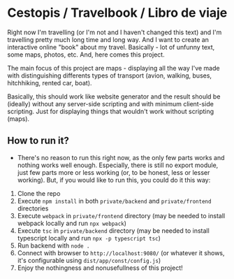 # Cestopis / Travelbook / Libro de viaje

Right now I'm travelling (or I'm not and I haven't changed this text) and I'm travelling pretty much long time and long way. And I want to create an interactive online "book" about my travel. Basically - lot of unfunny text, some maps, photos, etc. And, here comes this project. 

The main focus of this project are maps - displaying all the way I've made with distinguishing differents types of transport (avion, walking, buses, hitchhiking, rented car, boat). 

Basically, this should work like website generator and the result should be (ideally) without any server-side scripting and with minimum client-side scripting. Just for displaying things that wouldn't work without scripting (maps). 

## How to run it?

* There's no reason to run this right now, as the only few parts works and nothing works well enough. Especially, there is still no export module, just few parts more or less working (or, to be honest, less or lesser working). But, if you would like to run this, you could do it this way:
1. Clone the repo
2. Execute `npm install` in both `private/backend` and `private/frontend` directories
3. Execute `webpack` in `private/frontend` directory (may be needed to install webpack locally and run `npx webpack`)
4. Execute `tsc` in `private/backend` directory (may be needed to install typescript locally and run `npx -p typescript tsc`)
5. Run backend with `node .`
6. Connect with browser to `http://localhost:9080/` (or whatever it shows, it's configurable using `dist/app/const/config.js`)
7. Enjoy the nothingness and nonusefullness of this project!

